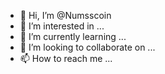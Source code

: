 - 👋 Hi, I’m @Numsscoin
- 👀 I’m interested in ...
- 🌱 I’m currently learning ...
- 💞️ I’m looking to collaborate on ...
- 📫 How to reach me ...

<!---
Numsscoin/Numsscoin is a ✨ special ✨ repository because its `README.md` (this file) appears on your GitHub profile.
You can click the Preview link to take a look at your changes.
--->

